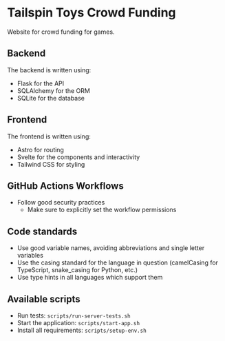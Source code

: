 # Tailspin Toys Crowd Funding

Website for crowd funding for games.

## Backend

The backend is written using:

- Flask for the API
- SQLAlchemy for the ORM
- SQLite for the database

## Frontend

The frontend is written using:

- Astro for routing
- Svelte for the components and interactivity
- Tailwind CSS for styling

## GitHub Actions Workflows

- Follow good security practices
    - Make sure to explicitly set the workflow permissions

## Code standards

- Use good variable names, avoiding abbreviations and single letter variables
- Use the casing standard for the language in question (camelCasing for TypeScript, snake_casing for Python, etc.)
- Use type hints in all languages which support them

## Available scripts

- Run tests: `scripts/run-server-tests.sh`
- Start the application: `scripts/start-app.sh`
- Install all requirements: `scripts/setup-env.sh`
